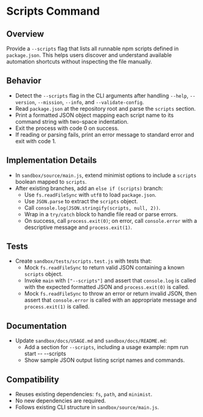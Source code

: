 # Scripts Command

## Overview
Provide a `--scripts` flag that lists all runnable npm scripts defined in `package.json`. This helps users discover and understand available automation shortcuts without inspecting the file manually.

## Behavior
- Detect the `--scripts` flag in the CLI arguments after handling `--help`, `--version`, `--mission`, `--info`, and `--validate-config`.
- Read `package.json` at the repository root and parse the `scripts` section.
- Print a formatted JSON object mapping each script name to its command string with two-space indentation.
- Exit the process with code 0 on success.
- If reading or parsing fails, print an error message to standard error and exit with code 1.

## Implementation Details
- In `sandbox/source/main.js`, extend minimist options to include a `scripts` boolean mapped to `scripts`.
- After existing branches, add an `else if (scripts)` branch:
  - Use `fs.readFileSync` with `utf8` to load `package.json`.
  - Use `JSON.parse` to extract the `scripts` object.
  - Call `console.log(JSON.stringify(scripts, null, 2))`.
  - Wrap in a `try/catch` block to handle file read or parse errors.
  - On success, call `process.exit(0)`; on error, call `console.error` with a descriptive message and `process.exit(1)`.

## Tests
- Create `sandbox/tests/scripts.test.js` with tests that:
  - Mock `fs.readFileSync` to return valid JSON containing a known `scripts` object.
  - Invoke `main` with `["--scripts"]` and assert that `console.log` is called with the expected formatted JSON and `process.exit(0)` is called.
  - Mock `fs.readFileSync` to throw an error or return invalid JSON, then assert that `console.error` is called with an appropriate message and `process.exit(1)` is called.

## Documentation
- Update `sandbox/docs/USAGE.md` and `sandbox/docs/README.md`:
  - Add a section for `--scripts`, including a usage example:
    npm run start -- --scripts
  - Show sample JSON output listing script names and commands.

## Compatibility
- Reuses existing dependencies: `fs`, `path`, and `minimist`.
- No new dependencies are required.
- Follows existing CLI structure in `sandbox/source/main.js`.